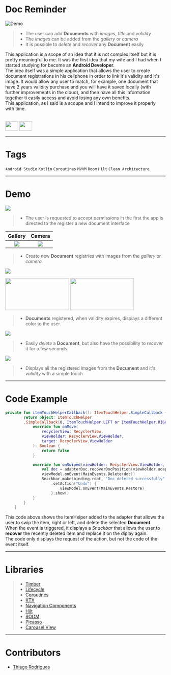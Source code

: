 <!-- # Title -->
# Doc Reminder
![Demo](https://media.discordapp.net/attachments/655489748885831713/1054754902099890256/1.png)


<!-- # Short Description -->

>- The user can add **Documents** with *images*, *title* and *validity*
>- The *images* can be added from the *gallery* or *camera*
>- It is possible to *delete* and *recover* any **Document** easily

This application is a scope of an idea that it is not complex itself but it is pretty meaningful to me. It was the first idea that my wife and I had
when I started studying for become an **Android Developer**. \
The idea itself was a simple application that allows the user to create document registrations in his cellphone in order to link it's validity and
it's image. It would allow any user to match, for example, one document that have 2 years validity purchase and you will have it saved locally (with further improvements in the cloud),
and then have all this information together ti easily access and avoid losing any own benefits. \
This application, as I said is a scoupe and I intend to improve it properly with time. 


<!-- # Badges -->
<div style="display: inline_block"><br>
    <img height="30" width="40" src="https://cdn.jsdelivr.net/gh/devicons/devicon/icons/androidstudio/androidstudio-original.svg">
    <img height="30" width="40" src="https://cdn.jsdelivr.net/gh/devicons/devicon/icons/kotlin/kotlin-original.svg">
</div>

---

# Tags

`Android Studio` `Kotlin` `Coroutines` `MVVM` `Room` `Hilt` `Clean Architecture`

---


# Demo

![](https://media.discordapp.net/attachments/655489748885831713/1054750389779578950/1.gif)
>- The user is requested to accept permissions in the first the app is directed to the register a new document interface


Gallery | Camera
:-:|:-:
![](https://media.discordapp.net/attachments/655489748885831713/1054750393361502289/2.gif)  |  ![](https://media.discordapp.net/attachments/655489748885831713/1054750392648474633/3.gif)
>- Create new **Document** registries with images from the *gallery* or *camera*


![](https://media.discordapp.net/attachments/655489748885831713/1054750391847358554/4.gif)


<img height="100" width="200" src="https://media.discordapp.net/attachments/655489748885831713/1054754901546250280/2.png">    <img height="100" width="200" src="https://media.discordapp.net/attachments/655489748885831713/1054754902099890256/1.png">
>- **Documents** registered, when validity expires, displays a different color to the user

![](https://media.discordapp.net/attachments/655489748885831713/1054750391281131620/5.gif)
>- Easily *delete* a **Document**, but also have the possibility to *recover* it for a few seconds

![](https://media.discordapp.net/attachments/655489748885831713/1054750390354186370/6.gif)
>- Displays all the registered images from the **Document** and it's *validity* with a simple touch


---

# Code Example
```kotlin
private fun itemTouchHelperCallback(): ItemTouchHelper.SimpleCallback {
        return object: ItemTouchHelper
        .SimpleCallback(0, ItemTouchHelper.LEFT or ItemTouchHelper.RIGHT) {
            override fun onMove(
                recyclerView: RecyclerView,
                viewHolder: RecyclerView.ViewHolder,
                target: RecyclerView.ViewHolder
            ): Boolean {
                return false
            }

            override fun onSwiped(viewHolder: RecyclerView.ViewHolder, direction: Int) {
                val doc = adapterDoc.recoverDocPosition(viewHolder.adapterPosition)
                viewModel.onEvent(MainEvents.Delete(doc))
                Snackbar.make(binding.root, "Doc deleted successfully", Snackbar.LENGTH_LONG)
                    .setAction("Undo") {
                        viewModel.onEvent(MainEvents.Restore)
                    }.show()
            }
        }
    }
```

This code above shows the ItemHelper added to the adapter that allows the user to swip the item, right or left, and delete the selected **Document**. \
When the event is triggered, it displays a *Snackbar* that allows the user to **recover** the recently deleted item and replace it on the diplay again. \
The code only displays the request of the action, but not the code of the event itself.

---

# Libraries

>- [Timber](https://github.com/JakeWharton/timber)
>- [Lifecycle](https://developer.android.com/jetpack/androidx/releases/lifecycle)
>- [Coroutines](https://developer.android.com/kotlin/coroutines?hl=pt-br)
>- [KTX](https://developer.android.com/kotlin/ktx)
>- [Navigation Components](https://developer.android.com/guide/navigation)
>- [Hilt](https://dagger.dev/hilt/)
>- [ROOM](https://developer.android.com/jetpack/androidx/releases/room?hl=pt-br)
>- [Picasso](https://square.github.io/picasso/)
>- [Carousel View](https://github.com/sayyam/carouselview)
---

# Contributors

- [Thiago Rodrigues](https://www.linkedin.com/in/tods/)
